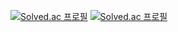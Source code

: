 [![Solved.ac 프로필](http://mazassumnida.wtf/api/v2/generate_badge?boj=mastermath)](https://solved.ac/mastermath)
[![Solved.ac 프로필](http://mazassumnida.wtf/api/generate_badge?boj=mastermath)](https://solved.ac/mastermath)
<br>

